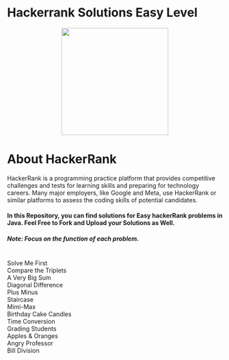 # Hackerrank Solutions Easy Level
<div align="center">
  <img src="https://github.com/vishkatyan/hackerrank-solutions-problem-solving/assets/82721870/7b38f2a4-e563-4e73-8fe2-b3894b65531d" width="250" height="250"/>
</div>

# About HackerRank
HackerRank is a programming practice platform that provides competitive challenges and tests for learning skills and preparing for technology careers. Many major employers, like Google and Meta, use HackerRank or similar platforms to assess the coding skills of potential candidates.

<h4>In this Repository, you can find solutions for Easy hackerRank problems in Java. Feel Free to Fork and Upload your Solutions as Well. </h4>
<h5>Note: Focus on the function of each problem.</h5>
<p> </br>
Solve Me First </br>
Compare the Triplets  </br>
A Very Big Sum  </br>
Diagonal Difference  </br>
Plus Minus  </br>
Staircase  </br>
Mimi-Max  </br>
Birthday Cake Candles  </br>
Time Conversion  </br>
Grading Students </br>
Apples & Oranges </br>
Angry Professor  </br>
Bill Division  </br>
</p>

